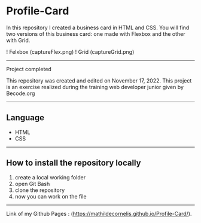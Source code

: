 # Profile-Card

In this repository I created a business card in HTML and CSS. You will find two versions of this business card: one made with Flexbox and the other with Grid.

! Felxbox (captureFlex.png)
! Grid (captureGrid.png)

---

Project completed

This repository was created and edited on November 17, 2022. This project is an exercise realized during the training web developer junior given by Becode.org

---

## Language

- HTML
- CSS

---

## How to install the repository locally

1. create a local working folder
2. open Git Bash
3. clone the repository
4. now you can work on the file

---

Link of my Github Pages : (https://mathildecornelis.github.io/Profile-Card/).
